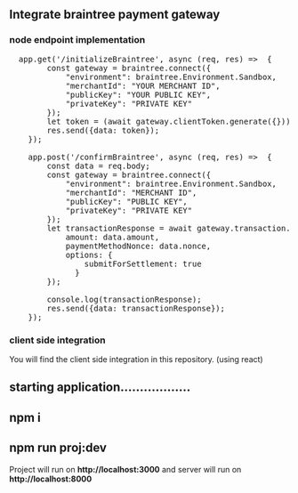 

## Integrate braintree payment gateway



### node endpoint implementation

<pre>
  app.get('/initializeBraintree', async (req, res) =>  {
        const gateway = braintree.connect({
            "environment": braintree.Environment.Sandbox,
            "merchantId": "YOUR MERCHANT ID",
            "publicKey": "YOUR PUBLIC KEY",
            "privateKey": "PRIVATE KEY"
        });
        let token = (await gateway.clientToken.generate({})).clientToken;
        res.send({data: token});
    });

    app.post('/confirmBraintree', async (req, res) =>  {
        const data = req.body;
        const gateway = braintree.connect({
            "environment": braintree.Environment.Sandbox,
            "merchantId": "MERCHANT ID",
            "publicKey": "PUBLIC KEY",
            "privateKey": "PRIVATE KEY"
        });
        let transactionResponse = await gateway.transaction.sale({
            amount: data.amount,
            paymentMethodNonce: data.nonce,
            options: {
                submitForSettlement: true
              }
        });
        
        console.log(transactionResponse);
        res.send({data: transactionResponse});
    });
</pre>

### client side integration
You will find the client side integration in this repository. (using react)


## starting application..................
## npm i 
## npm run proj:dev

Project will run on <b>http://localhost:3000</b> and server will run on <b>http://localhost:8000</b>
